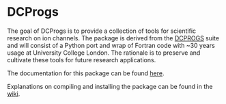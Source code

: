 DCProgs
=======

The goal of DCProgs is to provide a collection of tools for scientific research on ion channels. The
package is derived from the [DCPROGS](http://www.ucl.ac.uk/Pharmacology/dcpr95.html) suite and will
consist of a Python port and wrap of Fortran code with ~30 years usage at University College London.
The rationale is to preserve and cultivate these tools for future research applications.

The documentation for this package can be found [here](http://ucl.github.io/dcprogs/index.html).

Explanations on compiling and installing the package can be found in the
[wiki](https://github.com/UCL/dcprogs/wiki).
